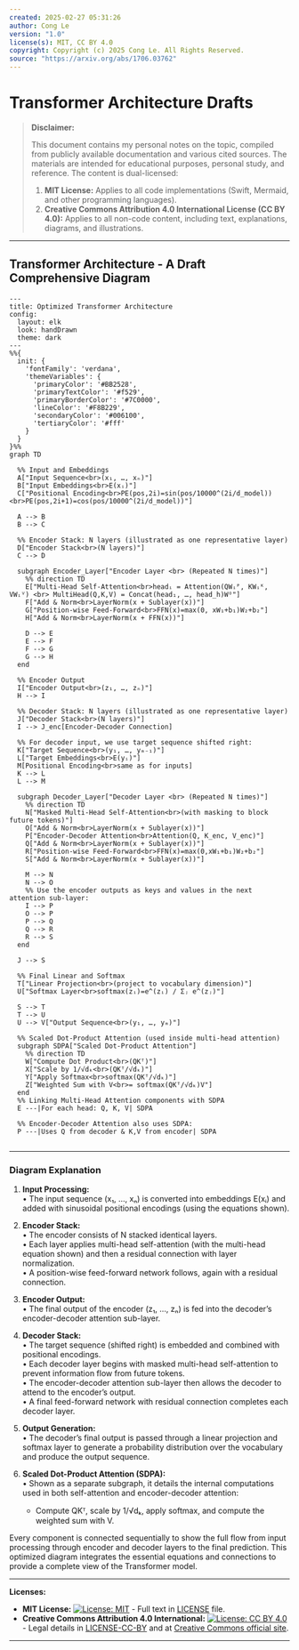 ```yaml
---
created: 2025-02-27 05:31:26
author: Cong Le
version: "1.0"
license(s): MIT, CC BY 4.0
copyright: Copyright (c) 2025 Cong Le. All Rights Reserved.
source: "https://arxiv.org/abs/1706.03762"
---
```




# Transformer Architecture Drafts
> **Disclaimer:**
>
> This document contains my personal notes on the topic,
> compiled from publicly available documentation and various cited sources.
> The materials are intended for educational purposes, personal study, and reference.
> The content is dual-licensed:
> 1. **MIT License:** Applies to all code implementations (Swift, Mermaid, and other programming languages).
> 2. **Creative Commons Attribution 4.0 International License (CC BY 4.0):** Applies to all non-code content, including text, explanations, diagrams, and illustrations.
---


## Transformer Architecture - A Draft Comprehensive Diagram


```mermaid
---
title: Optimized Transformer Architecture
config:
  layout: elk
  look: handDrawn
  theme: dark
---
%%{
  init: {
    'fontFamily': 'verdana',
    'themeVariables': {
      'primaryColor': '#BB2528',
      'primaryTextColor': '#f529',
      'primaryBorderColor': '#7C0000',
      'lineColor': '#F8B229',
      'secondaryColor': '#006100',
      'tertiaryColor': '#fff'
    }
  }
}%%
graph TD

  %% Input and Embeddings
  A["Input Sequence<br>(x₁, …, xₙ)"]
  B["Input Embeddings<br>E(xᵢ)"]
  C["Positional Encoding<br>PE(pos,2i)=sin(pos/10000^(2i/d_model))<br>PE(pos,2i+1)=cos(pos/10000^(2i/d_model))"]
  
  A --> B
  B --> C
  
  %% Encoder Stack: N layers (illustrated as one representative layer)
  D["Encoder Stack<br>(N layers)"]
  C --> D

  subgraph Encoder_Layer["Encoder Layer <br> (Repeated N times)"]
    %% direction TD
    E["Multi-Head Self-Attention<br>headᵢ = Attention(QWᵢᴾ, KWᵢᴷ, VWᵢⱽ) <br> MultiHead(Q,K,V) = Concat(head₁, …, head_h)Wᴼ"]
    F["Add & Norm<br>LayerNorm(x + Sublayer(x))"]
    G["Position-wise Feed-Forward<br>FFN(x)=max(0, xW₁+b₁)W₂+b₂"]
    H["Add & Norm<br>LayerNorm(x + FFN(x))"]

    D --> E
    E --> F
    F --> G
    G --> H
  end
  
  %% Encoder Output
  I["Encoder Output<br>(z₁, …, zₙ)"]
  H --> I
  
  %% Decoder Stack: N layers (illustrated as one representative layer)
  J["Decoder Stack<br>(N layers)"]
  I --> J_enc[Encoder-Decoder Connection]
  
  %% For decoder input, we use target sequence shifted right:
  K["Target Sequence<br>(y₁, …, yₘ₋₁)"]
  L["Target Embeddings<br>E(yᵢ)"]
  M[Positional Encoding<br>same as for inputs]
  K --> L
  L --> M
  
  subgraph Decoder_Layer["Decoder Layer <br> (Repeated N times)"]
    %% direction TD
    N["Masked Multi-Head Self-Attention<br>(with masking to block future tokens)"]
    O["Add & Norm<br>LayerNorm(x + Sublayer(x))"]
    P["Encoder-Decoder Attention<br>Attention(Q, K_enc, V_enc)"]
    Q["Add & Norm<br>LayerNorm(x + Sublayer(x))"]
    R["Position-wise Feed-Forward<br>FFN(x)=max(0,xW₁+b₁)W₂+b₂"]
    S["Add & Norm<br>LayerNorm(x + Sublayer(x))"]
    
    M --> N
    N --> O
    %% Use the encoder outputs as keys and values in the next attention sub-layer:
    I --> P
    O --> P
    P --> Q
    Q --> R
    R --> S
  end
  
  J --> S
  
  %% Final Linear and Softmax
  T["Linear Projection<br>(project to vocabulary dimension)"]
  U["Softmax Layer<br>softmax(zᵢ)=e^(zᵢ) / Σⱼ e^(zⱼ)"]
  
  S --> T
  T --> U
  U --> V["Output Sequence<br>(y₁, …, yₘ)"]
  
  %% Scaled Dot-Product Attention (used inside multi-head attention)
  subgraph SDPA["Scaled Dot-Product Attention"]
    %% direction TD
    W["Compute Dot Product<br>(QKᵀ)"]
    X["Scale by 1/√dₖ<br>(QKᵀ/√dₖ)"]
    Y["Apply Softmax<br>softmax(QKᵀ/√dₖ)"]
    Z["Weighted Sum with V<br>= softmax(QKᵀ/√dₖ)V"]
  end
  %% Linking Multi-Head Attention components with SDPA
  E ---|For each head: Q, K, V| SDPA
  
  %% Encoder-Decoder Attention also uses SDPA:
  P ---|Uses Q from decoder & K,V from encoder| SDPA
  
```

-----

### Diagram Explanation

1. **Input Processing:**  
   • The input sequence (x₁, …, xₙ) is converted into embeddings E(xᵢ) and added with sinusoidal positional encodings (using the equations shown).

2. **Encoder Stack:**  
   • The encoder consists of N stacked identical layers.  
   • Each layer applies multi-head self-attention (with the multi-head equation shown) and then a residual connection with layer normalization.  
   • A position-wise feed-forward network follows, again with a residual connection.

3. **Encoder Output:**  
   • The final output of the encoder (z₁, …, zₙ) is fed into the decoder’s encoder-decoder attention sub-layer.

4. **Decoder Stack:**  
   • The target sequence (shifted right) is embedded and combined with positional encodings.  
   • Each decoder layer begins with masked multi-head self-attention to prevent information flow from future tokens.  
   • The encoder-decoder attention sub-layer then allows the decoder to attend to the encoder’s output.  
   • A final feed-forward network with residual connection completes each decoder layer.

5. **Output Generation:**  
   • The decoder’s final output is passed through a linear projection and softmax layer to generate a probability distribution over the vocabulary and produce the output sequence.

6. **Scaled Dot-Product Attention (SDPA):**  
   • Shown as a separate subgraph, it details the internal computations used in both self-attention and encoder-decoder attention:
     - Compute QKᵀ, scale by 1/√dₖ, apply softmax, and compute the weighted sum with V.

Every component is connected sequentially to show the full flow from input processing through encoder and decoder layers to the final prediction. This optimized diagram integrates the essential equations and connections to provide a complete view of the Transformer model.



---
**Licenses:**

- **MIT License:**  [![License: MIT](https://img.shields.io/badge/License-MIT-yellow.svg)](LICENSE) - Full text in [LICENSE](LICENSE) file.
- **Creative Commons Attribution 4.0 International:** [![License: CC BY 4.0](https://licensebuttons.net/l/by/4.0/88x31.png)](LICENSE-CC-BY) - Legal details in [LICENSE-CC-BY](LICENSE-CC-BY) and at [Creative Commons official site](http://creativecommons.org/licenses/by/4.0/).

---